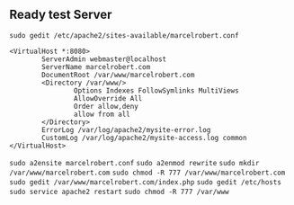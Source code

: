 ## Ready test Server

`sudo gedit /etc/apache2/sites-available/marcelrobert.conf`

```
<VirtualHost *:8080>
        ServerAdmin webmaster@localhost
        ServerName marcelrobert.com
        DocumentRoot /var/www/marcelrobert.com
        <Directory /var/www/>
                Options Indexes FollowSymlinks MultiViews
                AllowOverride All
                Order allow,deny
                allow from all
        </Directory>
        ErrorLog /var/log/apache2/mysite-error.log
        CustomLog /var/log/apache2/mysite-access.log common
</VirtualHost>
```

`sudo a2ensite marcelrobert.conf`
`sudo a2enmod rewrite`
`sudo mkdir /var/www/marcelrobert.com`
`sudo chmod -R 777 /var/www/marcelrobert.com`
`sudo gedit /var/www/marcelrobert.com/index.php`
`sudo gedit /etc/hosts`
`sudo service apache2 restart`
`sudo chmod -R 777 /var/www`